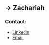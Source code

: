 

## -> __Zachariah__

### Contact:
- [LinkedIn](https://www.linkedin.com/in/zachariahmagee/)
- [Email](zachariahmagee@gmail.com)




